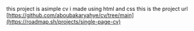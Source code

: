 this project is asimple cv i made using html and css
this is the project url [https://github.com/aboubakaryahye/cv/tree/main](https://roadmap.sh/projects/single-page-cv)
